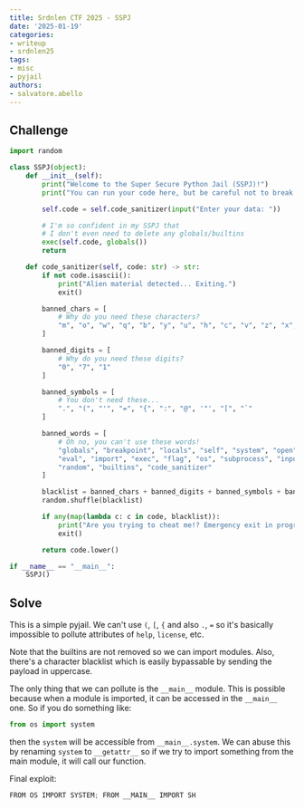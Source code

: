 ```yaml
---
title: Srdnlen CTF 2025 - SSPJ
date: '2025-01-19'
categories:
- writeup
- srdnlen25
tags:
- misc
- pyjail
authors:
- salvatore.abello
---
```


## Challenge

```py
import random

class SSPJ(object):
    def __init__(self):
        print("Welcome to the Super Secure Python Jail (SSPJ)!")
        print("You can run your code here, but be careful not to break the rules...")

        self.code = self.code_sanitizer(input("Enter your data: "))

        # I'm so confident in my SSPJ that
        # I don't even need to delete any globals/builtins
        exec(self.code, globals())
        return

    def code_sanitizer(self, code: str) -> str:
        if not code.isascii():
            print("Alien material detected... Exiting.")
            exit()

        banned_chars = [
            # Why do you need these characters?
            "m", "o", "w", "q", "b", "y", "u", "h", "c", "v", "z", "x", "k"
        ]

        banned_digits = [
            # Why do you need these digits?
            "0", "7", "1"
        ]

        banned_symbols = [
            # You don't need these...
            ".", "(", "'", "=", "{", ":", "@", '"', "[", "`"
        ]

        banned_words = [
            # Oh no, you can't use these words!
            "globals", "breakpoint", "locals", "self", "system", "open",
            "eval", "import", "exec", "flag", "os", "subprocess", "input",
            "random", "builtins", "code_sanitizer"
        ]

        blacklist = banned_chars + banned_digits + banned_symbols + banned_words
        random.shuffle(blacklist)

        if any(map(lambda c: c in code, blacklist)):
            print("Are you trying to cheat me!? Emergency exit in progress.")
            exit()

        return code.lower()

if __name__ == "__main__":
    SSPJ()
```

## Solve

This is a simple pyjail. We can't use `(`, `[`, `{` and also `.`, `=` so it's basically impossible to pollute attributes of `help`, `license`, etc.

Note that the builtins are not removed so we can import modules. Also, there's a character blacklist which is easily bypassable by sending the payload in uppercase.

The only thing that we can pollute is the `__main__` module. This is possible because when a module is imported, it can be accessed in the `__main__` one. So if you do something like:

```py
from os import system
```

then the `system` will be accessible from `__main__.system`. We can abuse this by renaming `system` to `__getattr__` so if we try to import something from the main module, it will call our function.

Final exploit:

```py
FROM OS IMPORT SYSTEM; FROM __MAIN__ IMPORT SH
```
